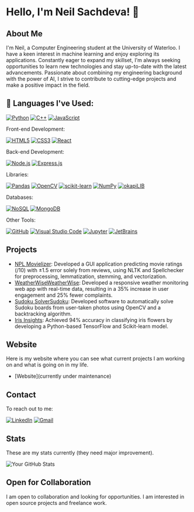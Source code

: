 # Hello, I'm Neil Sachdeva! 👋

## About Me

I'm Neil, a Computer Engineering student at the University of Waterloo. I have a keen interest in machine learning and enjoy exploring its applications. Constantly eager to expand my skillset, I'm always seeking opportunities to learn new technologies and stay up-to-date with the latest advancements. Passionate about combining my engineering background with the power of AI, I strive to contribute to cutting-edge projects and make a positive impact in the field.


## 🚀 Languages I've Used:




[![Python](https://img.shields.io/badge/Python-3776AB?style=for-the-badge&logo=python&logoColor=white)](https://www.python.org/)
[![C++](https://img.shields.io/badge/C++-00599C?style=for-the-badge&logo=c%2B%2B&logoColor=white)](https://en.cppreference.com/)
[![JavaScript](https://img.shields.io/badge/JavaScript-323330?style=for-the-badge&logo=javascript&logoColor=javaScript&logoColor=white)](https://www.javascript.com/)

Front-end Development:

[![HTML5](https://img.shields.io/badge/HTML5-E34F26?style=for-the-badge&logo=html5&logoColor=white)](https://www.w3.org/TR/html52/)
[![CSS3](https://img.shields.io/badge/CSS3-1572B6?style=for-the-badge&logo=css3&logoColor=white)](https://www.w3.org/Style/CSS/)
[![React](https://img.shields.io/badge/React-20232A?style=for-the-badge&logo=react&logoColor=white)](https://reactjs.org/)

Back-end Development: 

[![Node.js](https://img.shields.io/badge/Node.js-36BF48?style=for-the-badge&logo=node.js&logoColor=white)](https://nodejs.org/)
[![Express.js](https://img.shields.io/badge/Express.js-000000?style=for-the-badge&logo=express&logoColor=white)](https://expressjs.com/)

Libraries: 

[![Pandas](https://img.shields.io/badge/Pandas-150458?style=for-the-badge&logo=pandas&logoColor=white)](https://pandas.pydata.org/)
[![OpenCV](https://img.shields.io/badge/OpenCV-5C3EE8?style=for-the-badge&logo=opencv&logoColor=white)](https://opencv.org/)
[![scikit-learn](https://img.shields.io/badge/scikit--learn-F7931E?style=for-the-badge&logo=scikit-learn&logoColor=white)](https://scikit-learn.org/)
[![NumPy](https://img.shields.io/badge/NumPy-013243?style=for-the-badge&logo=numpy&logoColor=white)](https://numpy.org/)
[![okapiLIB](https://img.shields.io/badge/okapiLIB-FF6F00?style=for-the-badge&logo=okapi&logoColor=white)](https://okapi-lib.github.io/)

Databases: 

[![NoSQL](https://img.shields.io/badge/NoSQL-003B57?style=for-the-badge&logo=nosql&logoColor=white)](https://en.wikipedia.org/wiki/NoSQL)
[![MongoDB](https://img.shields.io/badge/MongoDB-47A248?style=for-the-badge&logo=mongodb&logoColor=white)](https://www.mongodb.com/)


Other Tools: 

[![GitHub](https://img.shields.io/badge/GitHub-181717?style=for-the-badge&logo=github&logoColor=white)](https://github.com/)
[![Visual Studio Code](https://img.shields.io/badge/VS%20Code-007ACC?style=for-the-badge&logo=visual-studio-code&logoColor=white)](https://code.visualstudio.com/)
[![Jupyter](https://img.shields.io/badge/Jupyter-F37626?style=for-the-badge&logo=jupyter&logoColor=white)](https://jupyter.org/)
[![JetBrains](https://img.shields.io/badge/JetBrains-000000?style=for-the-badge&logo=jetbrains&logoColor=white)](https://www.jetbrains.com/)


## Projects


- [NPL Movielizer](https://github.com/Wiserlightning/movie_NLP): Developed a GUI application predicting movie ratings (/10) with ±1.5 error solely from reviews, using NLTK and Spellchecker for preprocessing, lemmatization, stemming, and vectorization.
- [WeatherWiseWeatherWise](https://github.com/Wiserlightning/WeatherWise): Developed a responsive weather monitoring web app with real-time data, resulting in a 35% increase in user engagement and 25% fewer complaints.
- [Sudoku SolverSudoku](https://github.com/Wiserlightning/OpenCV-Sudoku-Solver): Developed software to automatically solve Sudoku boards from user-taken photos using OpenCV and a backtracking algorithm.
- [Iris Insights](https://github.com/Wiserlightning/IrisInsights): Achieved 94% accuracy in classifying iris flowers by developing a Python-based TensorFlow and Scikit-learn model.

## Website

Here is my website where you can see what current projects I am working on and what is going on in my life.

- [Website](currently under maintenance)

## Contact

To reach out to me:

[![LinkedIn](https://img.shields.io/badge/LinkedIn-0A66C2?style=for-the-badge&logo=linkedin&logoColor=white)]([https://www.linkedin.com/](https://www.linkedin.com/in/neil-sachdeva-b97149203/))
[![Gmail](https://img.shields.io/badge/Gmail-D14836?style=for-the-badge&logo=gmail&logoColor=white)](nsachdeva.iv@gmail.com)
<!--(- Twitter: [@YourTwitterHandle](https://twitter.com/yourhandle))-->

## Stats

These are my stats currently (they need major improvement).

![Your GitHub Stats](https://github-readme-stats.vercel.app/api?username=Wiserlightning&show_icons=true&count_private=true)

## Open for Collaboration

I am open to collaboration and looking for opportunities. I am interested in open source projects and freelance work.

<!--## License

If you have specific licensing for your code or projects, mention it here.-->

